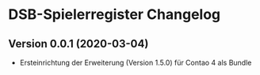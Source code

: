 # DSB-Spielerregister Changelog

## Version 0.0.1 (2020-03-04)

- Ersteinrichtung der Erweiterung (Version 1.5.0) für Contao 4 als Bundle
